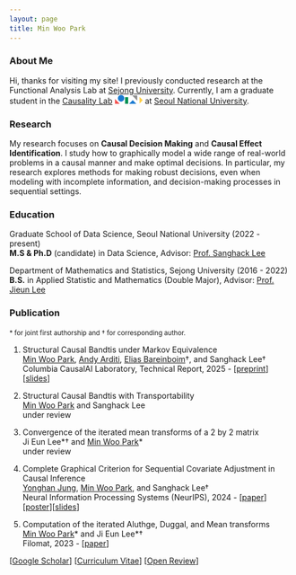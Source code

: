 ```yaml
---
layout: page
title: Min Woo Park
---
```


### About Me

Hi, thanks for visiting my site! I previously conducted research at the Functional Analysis Lab at [Sejong University](http://sejong.ac.kr/). Currently, I am a graduate student in the [Causality Lab](https://causality.snu.ac.kr/) <img src="causality_logo.jpg" alt="Causality Logo" style="width:50px; height:auto; display:inline;"> at [Seoul National University](https://www.snu.ac.kr/).

### Research

My research focuses on **Causal Decision Making** and **Causal Effect Identification**. I study how to graphically model a wide range of real-world problems in a causal manner and make optimal decisions. In particular, my research explores methods for making robust decisions, even when modeling with incomplete information, and decision-making processes in sequential settings.

### Education

Graduate School of Data Science, Seoul National University (2022 - present)<br/>
**M.S & Ph.D** (candidate) in Data Science, Advisor: [Prof. Sanghack Lee](https://www.sanghacklee.me/)

Department of Mathematics and Statistics, Sejong University (2016  - 2022) <br/> 
**B.S.** in Applied Statistic and Mathematics (Double Major), Advisor: [Prof. Jieun Lee](https://home.sejong.ac.kr/~jieunlee7/) <br/> 

### Publication
<small>\* for joint first authorship and † for corresponding author.</small>


1. Structural Causal Bandtis under Markov Equivalence <br/>
<ins>Min Woo Park</ins>, [Andy Arditi](https://andyrdt.com/), [Elias Bareinboim](https://causalai.net/)†, and Sanghack Lee† <br/>
Columbia CausalAI Laboratory, Technical Report, 2025 - [[preprint](https://causalai.net/r122.pdf)][[slides](https://minwoopark96.github.io/present/tech122.pdf)]

2. Structural Causal Bandtis with Transportability <br/>
<ins>Min Woo Park</ins> and Sanghack Lee <br/>
under review

3. Convergence of the iterated mean transforms of a 2 by 2 matrix <br/>
Ji Eun Lee\*† and <ins>Min Woo Park</ins>\* <br/>
under review

4. Complete Graphical Criterion for Sequential Covariate Adjustment in Causal Inference <br/>
[Yonghan Jung](https://sites.google.com/view/yonghanjung), <ins>Min Woo Park</ins>, and Sanghack Lee†
<br/> Neural Information Processing Systems (NeurIPS), 2024 - [[paper](https://openreview.net/pdf?id=6gIcnPvw2x)][[poster](https://minwoopark96.github.io/paper/sac_poster.pdf)][[slides](https://minwoopark96.github.io/present/nips2024.pdf)]

5. Computation of the iterated Aluthge, Duggal, and Mean transforms <br/>
<ins>Min Woo Park</ins>\* and Ji Eun Lee\*†
<br/> Filomat, 2023 - [[paper](https://doiserbia.nb.rs/Article.aspx?ID=0354-51802315843P)]

[[Google Scholar](https://scholar.google.com/citations?user=sBHEbVQAAAAJ&hl=ko)] [[Curriculum Vitae](https://minwoopark96.github.io/mycv/cv.pdf)] [[Open Review](https://openreview.net/profile?id=~Min_Woo_Park1)]

